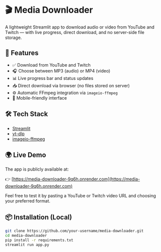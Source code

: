 # 🎬 Media Downloader

A lightweight Streamlit app to download audio or video from YouTube and Twitch — with live progress, direct download, and no server-side file storage.

## 🚀 Features

- ✅ Download from YouTube and Twitch
- 🎧 Choose between MP3 (audio) or MP4 (video)
- 📊 Live progress bar and status updates
- 📥 Direct download via browser (no files stored on server)
- ⚙️ Automatic FFmpeg integration via `imageio-ffmpeg`
- 📱 Mobile-friendly interface

## 🛠️ Tech Stack

- [Streamlit](https://streamlit.io/)
- [yt-dlp](https://github.com/yt-dlp/yt-dlp)
- [imageio-ffmpeg](https://github.com/imageio/imageio-ffmpeg)

## 🌍 Live Demo

The app is publicly available at:

👉 [https://media-downloader-9q6h.onrender.com](https://media-downloader-9q6h.onrender.com)

Feel free to test it by pasting a YouTube or Twitch video URL and choosing your preferred format.

## 📦 Installation (Local)

```bash
git clone https://github.com/your-username/media-downloader.git
cd media-downloader
pip install -r requirements.txt
streamlit run app.py

